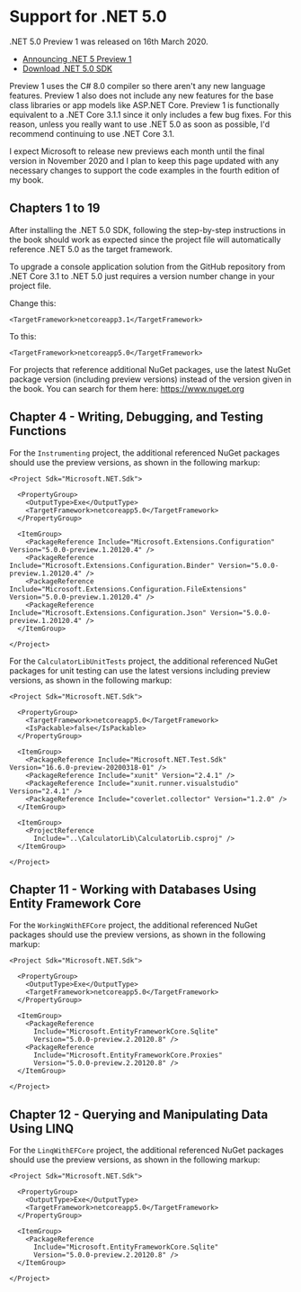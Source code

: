 # Support for .NET 5.0
.NET 5.0 Preview 1 was released on 16th March 2020. 

- [Announcing .NET 5 Preview 1](https://devblogs.microsoft.com/dotnet/announcing-net-5-0-preview-1/)
- [Download .NET 5.0 SDK](https://dotnet.microsoft.com/download/dotnet-core/5.0)

Preview 1 uses the C# 8.0 compiler so there aren't any new language features. Preview 1 also does not include any new features for the base class libraries or app models like ASP.NET Core. Preview 1 is functionally equivalent to a .NET Core 3.1.1 since it only includes a few bug fixes. For this reason, unless you really want to use .NET 5.0 as soon as possible, I'd recommend continuing to use .NET Core 3.1.

I expect Microsoft to release new previews each month until the final version in November 2020 and I plan to keep this page updated with any necessary changes to support the code examples in the fourth edition of my book. 

## Chapters 1 to 19
After installing the .NET 5.0 SDK, following the step-by-step instructions in the book should work as expected since the project file will automatically reference .NET 5.0 as the target framework. 

To upgrade a console application solution from the GitHub repository from .NET Core 3.1 to .NET 5.0 just requires a version number change in your project file.

Change this:
```
<TargetFramework>netcoreapp3.1</TargetFramework>
```
To this:
```
<TargetFramework>netcoreapp5.0</TargetFramework>
```
For projects that reference additional NuGet packages, use the latest NuGet package version (including preview versions) instead of the version given in the book. You can search for them here: https://www.nuget.org
## Chapter 4 - Writing, Debugging, and Testing Functions
For the `Instrumenting` project, the additional referenced NuGet packages should use the preview versions, as shown in the following markup: 
```
<Project Sdk="Microsoft.NET.Sdk">

  <PropertyGroup>
    <OutputType>Exe</OutputType>
    <TargetFramework>netcoreapp5.0</TargetFramework>
  </PropertyGroup>

  <ItemGroup>
    <PackageReference Include="Microsoft.Extensions.Configuration" Version="5.0.0-preview.1.20120.4" />
    <PackageReference Include="Microsoft.Extensions.Configuration.Binder" Version="5.0.0-preview.1.20120.4" />
    <PackageReference Include="Microsoft.Extensions.Configuration.FileExtensions" Version="5.0.0-preview.1.20120.4" />
    <PackageReference Include="Microsoft.Extensions.Configuration.Json" Version="5.0.0-preview.1.20120.4" />
  </ItemGroup>

</Project>
```
For the `CalculatorLibUnitTests` project, the additional referenced NuGet packages for unit testing can use the latest versions including preview versions, as shown in the following markup:
```
<Project Sdk="Microsoft.NET.Sdk">

  <PropertyGroup>
    <TargetFramework>netcoreapp5.0</TargetFramework>
    <IsPackable>false</IsPackable>
  </PropertyGroup>

  <ItemGroup>
    <PackageReference Include="Microsoft.NET.Test.Sdk" Version="16.6.0-preview-20200318-01" />
    <PackageReference Include="xunit" Version="2.4.1" />
    <PackageReference Include="xunit.runner.visualstudio" Version="2.4.1" />
    <PackageReference Include="coverlet.collector" Version="1.2.0" />
  </ItemGroup>

  <ItemGroup>
    <ProjectReference 
      Include="..\CalculatorLib\CalculatorLib.csproj" />
  </ItemGroup>

</Project>
```
## Chapter 11 - Working with Databases Using Entity Framework Core
For the `WorkingWithEFCore` project, the additional referenced NuGet packages should use the preview versions, as shown in the following markup:
```
<Project Sdk="Microsoft.NET.Sdk">

  <PropertyGroup>
    <OutputType>Exe</OutputType>
    <TargetFramework>netcoreapp5.0</TargetFramework>
  </PropertyGroup>

  <ItemGroup>
    <PackageReference 
      Include="Microsoft.EntityFrameworkCore.Sqlite" 
      Version="5.0.0-preview.2.20120.8" />
    <PackageReference
      Include="Microsoft.EntityFrameworkCore.Proxies"
      Version="5.0.0-preview.2.20120.8" />
  </ItemGroup>

</Project>
```
## Chapter 12 - Querying and Manipulating Data Using LINQ
For the `LinqWithEFCore` project, the additional referenced NuGet packages should use the preview versions, as shown in the following markup:
```
<Project Sdk="Microsoft.NET.Sdk">

  <PropertyGroup>
    <OutputType>Exe</OutputType>
    <TargetFramework>netcoreapp5.0</TargetFramework>
  </PropertyGroup>

  <ItemGroup>
    <PackageReference 
      Include="Microsoft.EntityFrameworkCore.Sqlite" 
      Version="5.0.0-preview.2.20120.8" />
  </ItemGroup>

</Project>
```
